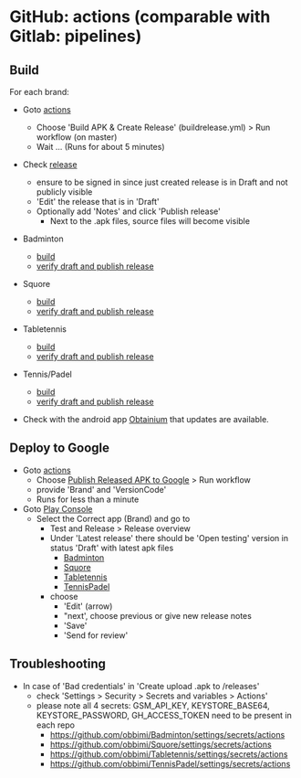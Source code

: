 # GitHub: actions (comparable with Gitlab: pipelines)

## Build

For each brand:

- Goto [actions](https://github.com/obbimi/Squore/actions)
  - Choose 'Build APK & Create Release' (buildrelease.yml) > Run workflow (on master)
  - Wait ... (Runs for about 5 minutes)
- Check [release](https://github.com/obbimi/Squore/releases) 
  - ensure to be signed in since just created release is in Draft and not publicly visible
  - 'Edit' the release that is in 'Draft'
  - Optionally add 'Notes' and click 'Publish release'
    - Next to the .apk files, source files will become visible

- Badminton
  - [build](https://github.com/obbimi/Badminton/actions/workflows/buildrelease.yml)
  - [verify draft and publish release](https://github.com/obbimi/Badminton/releases)
- Squore
  - [build](https://github.com/obbimi/Squore/actions/workflows/buildrelease.yml)
  - [verify draft and publish release](https://github.com/obbimi/Squore/releases)
- Tabletennis
  - [build](https://github.com/obbimi/Tabletennis/actions/workflows/buildrelease.yml)
  - [verify draft and publish release](https://github.com/obbimi/Tabletennis/releases)
- Tennis/Padel
  - [build](https://github.com/obbimi/TennisPadel/actions/workflows/buildrelease.yml)
  - [verify draft and publish release](https://github.com/obbimi/TennisPadel/releases)

- Check with the android app [Obtainium](https://github.com/ImranR98/Obtainium) that updates are available.

## Deploy to Google

- Goto [actions](https://github.com/obbimi/Squore/actions)
  - Choose [Publish Released APK to Google](https://github.com/obbimi/Squore/actions/workflows/deploy.yml) > Run workflow
  - provide 'Brand' and 'VersionCode'
  - Runs for less than a minute
- Goto [Play Console](https://play.google.com/console/u/0/developers/5046226336743383720/app-list)
  - Select the Correct app (Brand) and go to
    - Test and Release > Release overview
    - Under 'Latest release' there should be 'Open testing' version in status 'Draft' with latest apk files
      - [Badminton  ](https://play.google.com/console/u/0/developers/5046226336743383720/app/4974076001360456618/releases/overview)
      - [Squore     ](https://play.google.com/console/u/0/developers/5046226336743383720/app/4972255383319852172/releases/overview)
      - [Tabletennis](https://play.google.com/console/u/0/developers/5046226336743383720/app/4975506867766261096/releases/overview)
      - [TennisPadel](https://play.google.com/console/u/0/developers/5046226336743383720/app/4972207514792479457/releases/overview)
    - choose
      - 'Edit' (arrow)
      - "next', choose previous or give new release notes
      - 'Save'
      - 'Send for review'

## Troubleshooting

- In case of 'Bad credentials' in 'Create upload .apk to /releases'
    - check 'Settings > Security > Secrets and variables > Actions'
    - please note all 4 secrets: GSM_API_KEY, KEYSTORE_BASE64, KEYSTORE_PASSWORD, GH_ACCESS_TOKEN need to be present in each repo
        - <https://github.com/obbimi/Badminton/settings/secrets/actions>
        - <https://github.com/obbimi/Squore/settings/secrets/actions>
        - <https://github.com/obbimi/Tabletennis/settings/secrets/actions>
        - <https://github.com/obbimi/TennisPadel/settings/secrets/actions>
